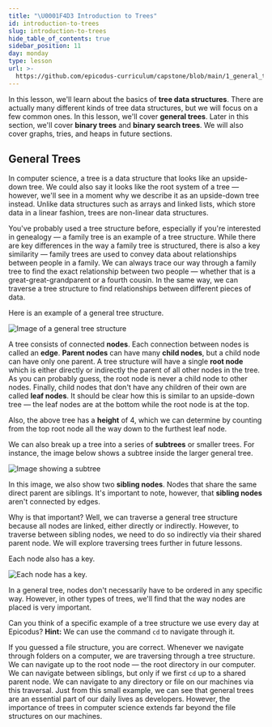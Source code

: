 ```yaml
---
title: "\U0001F4D3 Introduction to Trees"
id: introduction-to-trees
slug: introduction-to-trees
hide_table_of_contents: true
sidebar_position: 11
day: monday
type: lesson
url: >-
  https://github.com/epicodus-curriculum/capstone/blob/main/1_general_tree_data_structure.md
---
```


In this lesson, we'll learn about the basics of **tree data structures**. There are actually many different kinds of tree data structures, but we will focus on a few common ones. In this lesson, we'll cover **general trees**. Later in this section, we'll cover **binary trees** and **binary search trees**. We will also cover graphs, tries, and heaps in future sections.

## General Trees

In computer science, a tree is a data structure that looks like an upside-down tree. We could also say it looks like the root system of a tree — however, we'll see in a moment why we describe it as an upside-down tree instead. Unlike data structures such as arrays and linked lists, which store data in a linear fashion, trees are non-linear data structures.

You've probably used a tree structure before, especially if you're interested in genealogy — a family tree is an example of a tree structure. While there are key differences in the way a family tree is structured, there is also a key similarity — family trees are used to convey data about relationships between people in a family. We can always trace our way through a family tree to find the exact relationship between two people — whether that is a great-great-grandparent or a fourth cousin. In the same way, we can traverse a tree structure to find relationships between different pieces of data.

Here is an example of a general tree structure.

![Image of a general tree structure](https://learnhowtoprogram.s3.us-west-2.amazonaws.com/computer-science-curriculum-2020/general-tree-diagram.png)

A tree consists of connected **nodes**. Each connection between nodes is called an **edge**. **Parent nodes** can have many **child nodes**, but a child node can have only one parent. A tree structure will have a single **root node** which is either directly or indirectly the parent of all other nodes in the tree. As you can probably guess, the root node is never a child node to other nodes. Finally, child nodes that don't have any children of their own are called **leaf nodes**. It should be clear how this is similar to an upside-down tree — the leaf nodes are at the bottom while the root node is at the top.

Also, the above tree has a **height** of 4, which we can determine by counting from the top root node all the way down to the furthest leaf node.

We can also break up a tree into a series of **subtrees** or smaller trees. For instance, the image below shows a subtree inside the larger general tree.

![Image showing a subtree](https://learnhowtoprogram.s3.us-west-2.amazonaws.com/computer-science-curriculum-2020/subtree.png)

In this image, we also show two **sibling nodes**. Nodes that share the same direct parent are siblings. It's important to note, however, that **sibling nodes** aren't connected by edges.

Why is that important? Well, we can traverse a general tree structure because all nodes are linked, either directly or indirectly. However, to traverse between sibling nodes, we need to do so indirectly via their shared parent node. We will explore traversing trees further in future lessons.

Each node also has a key.

![Each node has a key.](https://learnhowtoprogram.s3.us-west-2.amazonaws.com/computer-science-curriculum-2020/keys.png)

In a general tree, nodes don't necessarily have to be ordered in any specific way. However, in other types of trees, we'll find that the way nodes are placed is very important.

Can you think of a specific example of a tree structure we use every day at Epicodus? **Hint:** We can use the command `cd` to navigate through it.

If you guessed a file structure, you are correct. Whenever we navigate through folders on a computer, we are traversing through a tree structure. We can navigate up to the root node — the root directory in our computer. We can navigate between siblings, but only if we first `cd` up to a shared parent node. We can navigate to any directory or file on our machines via this traversal. Just from this small example, we can see that general trees are an essential part of our daily lives as developers. However, the importance of trees in computer science extends far beyond the file structures on our machines.
